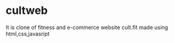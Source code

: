 # cultweb

<a align="left"> It is clone of fitness and e-commerce website cult.fit </a>
<a align="left"> made using html,css,javasript </a>
